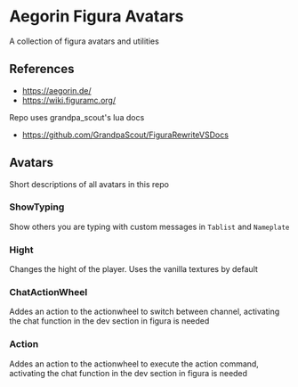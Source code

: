 # Aegorin Figura Avatars
A collection of figura avatars and utilities

## References
- https://aegorin.de/
- https://wiki.figuramc.org/

Repo uses grandpa_scout's lua docs
- https://github.com/GrandpaScout/FiguraRewriteVSDocs

## Avatars
Short descriptions of all avatars in this repo

### ShowTyping
Show others you are typing with custom messages in `Tablist` and `Nameplate`

### Hight
Changes the hight of the player. Uses the vanilla textures by default

### ChatActionWheel
Addes an action to the actionwheel to switch between channel, activating the chat function in the dev section in figura is needed

### Action
Addes an action to the actionwheel to execute the action command, activating the chat function in the dev section in figura is needed
